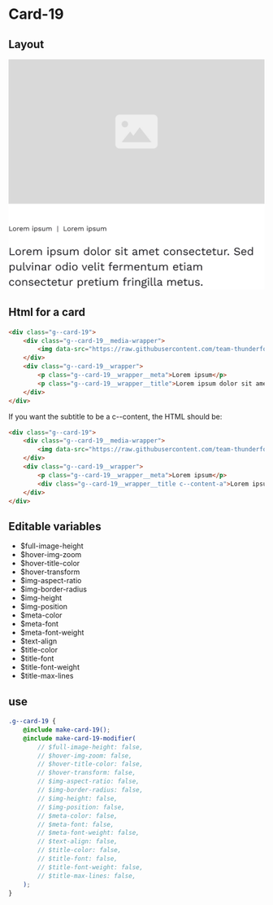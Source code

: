 # Card-19

## Layout

![alt text][card-19]

[card-19]: /src/img/global-components/card/card-19.jpg

## Html for a card

```html
<div class="g--card-19">
    <div class="g--card-19__media-wrapper">
        <img data-src="https://raw.githubusercontent.com/team-thunderfoot/ui/main/src/img/global-components/img-placeholder.jpg" src="/src/img/global-components/placeholder.jpg" alt="alt text" class="g--card-19__media-wrapper__media g--lazy-01 f--ar" width="604" height="340">
    </div>
    <div class="g--card-19__wrapper">
        <p class="g--card-19__wrapper__meta">Lorem ipsum</p>
        <p class="g--card-19__wrapper__title">Lorem ipsum dolor sit amet, consectetur adipiscing elit, sed do eiusmod tempor incididunt ut labore et dolore magna aliqua.</p>
    </div>
</div>
```

If you want the subtitle to be a c--content, the HTML should be:
```html
<div class="g--card-19">
    <div class="g--card-19__media-wrapper">
        <img data-src="https://raw.githubusercontent.com/team-thunderfoot/ui/main/src/img/global-components/img-placeholder.jpg" src="/src/img/global-components/placeholder.jpg" alt="alt text" class="g--card-19__media-wrapper__media g--lazy-01 f--ar" width="604" height="340">
    </div>
    <div class="g--card-19__wrapper">
        <p class="g--card-19__wrapper__meta">Lorem ipsum</p>
        <div class="g--card-19__wrapper__title c--content-a">Lorem ipsum dolor sit amet, consectetur adipiscing elit, sed do eiusmod tempor incididunt ut labore et dolore magna aliqua.</div>
    </div>
</div>
```

## Editable variables

- $full-image-height
- $hover-img-zoom
- $hover-title-color
- $hover-transform
- $img-aspect-ratio
- $img-border-radius
- $img-height
- $img-position
- $meta-color
- $meta-font
- $meta-font-weight
- $text-align
- $title-color
- $title-font
- $title-font-weight
- $title-max-lines

## use

```scss
.g--card-19 {
    @include make-card-19();
    @include make-card-19-modifier(
        // $full-image-height: false,
        // $hover-img-zoom: false,
        // $hover-title-color: false,
        // $hover-transform: false,
        // $img-aspect-ratio: false,
        // $img-border-radius: false,
        // $img-height: false,
        // $img-position: false,
        // $meta-color: false,
        // $meta-font: false,
        // $meta-font-weight: false,
        // $text-align: false,
        // $title-color: false,
        // $title-font: false,
        // $title-font-weight: false,
        // $title-max-lines: false,
    );
}
```
